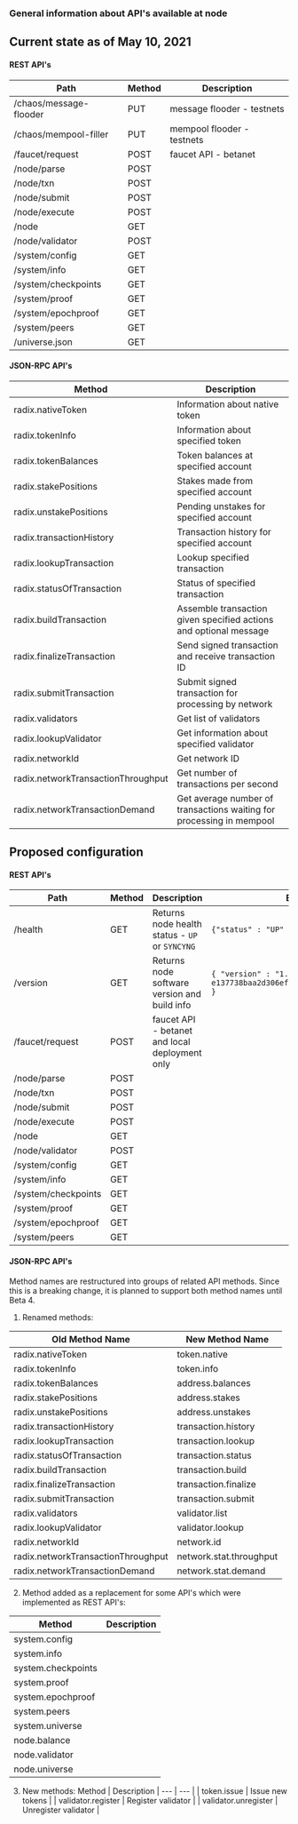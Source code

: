 ### General information about API's available at node

## Current state as of May 10, 2021

#### REST API's

 Path | Method | Description 
 | --- | --- | --- |
 /chaos/message-flooder | PUT | message flooder - testnets |
 /chaos/mempool-filler | PUT | mempool flooder - testnets |
 /faucet/request | POST | faucet API - betanet |
 /node/parse | POST | |
 /node/txn | POST | |
 /node/submit | POST | |
 /node/execute | POST | |
 /node | GET | |
 /node/validator | POST | |
 /system/config | GET | |
 /system/info | GET | |
 /system/checkpoints | GET | |
 /system/proof | GET | |
 /system/epochproof | GET | |
 /system/peers | GET | |
 /universe.json | GET | |

#### JSON-RPC API's

Method | Description
| --- | --- |
|radix.nativeToken | Information about native token |
|radix.tokenInfo | Information about specified token |
|radix.tokenBalances | Token balances at specified account |
|radix.stakePositions | Stakes made from specified account |
|radix.unstakePositions | Pending unstakes for specified account|
|radix.transactionHistory | Transaction history for specified account |
|radix.lookupTransaction | Lookup specified transaction |
|radix.statusOfTransaction | Status of specified transaction |
|radix.buildTransaction | Assemble transaction given specified actions and optional message |
|radix.finalizeTransaction | Send signed transaction and receive transaction ID|
|radix.submitTransaction | Submit signed transaction for processing by network|
|radix.validators | Get list of validators |
|radix.lookupValidator | Get information about specified validator |
|radix.networkId | Get network ID |
|radix.networkTransactionThroughput | Get number of transactions per second |
|radix.networkTransactionDemand | Get average number of transactions waiting for processing in mempool |

## Proposed configuration

#### REST API's
Path | Method | Description | Example 
 | --- | --- | --- | --- |
/health | GET | Returns node health status - `UP` or `SYNCYNG` | `{"status" : "UP" }`
/version | GET | Returns node software version and build info | `{ "version" : "1.0.33-e137738baa2d306efa4e1bdc637c62f16dc7a3fe" }` 
/faucet/request | POST | faucet API - betanet and local deployment only| 
/node/parse | POST | |
/node/txn | POST | |
/node/submit | POST | |
/node/execute | POST | |
/node | GET | |
/node/validator | POST | |
/system/config | GET | |
/system/info | GET | |
/system/checkpoints | GET | |
/system/proof | GET | |
/system/epochproof | GET | |
/system/peers | GET | |

#### JSON-RPC API's

Method names are restructured into groups of related API methods. Since this is a breaking change,
it is planned to support both method names until Beta 4.

1. Renamed methods:

Old Method Name | New Method Name
| --- | --- | 
| radix.nativeToken |token.native|
| radix.tokenInfo |token.info|
| radix.tokenBalances |address.balances|
| radix.stakePositions |address.stakes|
| radix.unstakePositions |address.unstakes|
| radix.transactionHistory |transaction.history|
| radix.lookupTransaction |transaction.lookup|
| radix.statusOfTransaction |transaction.status|
| radix.buildTransaction |transaction.build|
| radix.finalizeTransaction |transaction.finalize|
| radix.submitTransaction |transaction.submit|
| radix.validators |validator.list|
| radix.lookupValidator |validator.lookup|
| radix.networkId | network.id|
| radix.networkTransactionThroughput |network.stat.throughput|
| radix.networkTransactionDemand |network.stat.demand|

2. Method added as a replacement for some API's which 
   were implemented as REST API's:
   
Method | Description
| --- | --- |
| system.config | |
| system.info | |
| system.checkpoints | |
| system.proof | |
| system.epochproof | |
| system.peers | |
| system.universe | |
| node.balance | |
| node.validator | |
| node.universe | |

3. New methods:
   Method | Description
   | --- | --- |
   | token.issue | Issue new tokens |
   | validator.register | Register validator |
   | validator.unregister | Unregister validator |
   